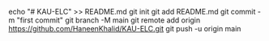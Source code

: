 echo "# KAU-ELC" >> README.md
git init
git add README.md
git commit -m "first commit"
git branch -M main
git remote add origin https://github.com/HaneenKhalid/KAU-ELC.git
git push -u origin main
